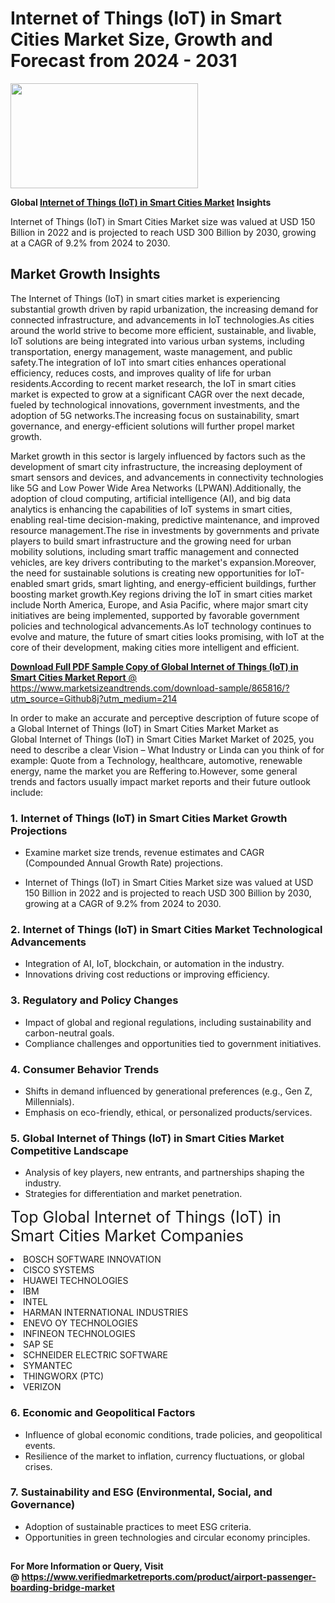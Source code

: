 <H1>Internet of Things (IoT) in Smart Cities Market Size, Growth and Forecast from 2024 - 2031</H1><img class="aligncenter size-medium wp-image-584254" src="https://thirdeyenews.in/wp-content/uploads/2024/09/Global-Market-Research-300x168.jpeg" alt="" width="300" height="168" /><p><strong>Global&nbsp;<a href="https://www.marketsizeandtrends.com/download-sample/865816/?utm_source=Github8j?utm_medium=214">Internet of Things (IoT) in Smart Cities Market</a> Insights</strong></p><p>Internet of Things (IoT) in Smart Cities Market size was valued at USD 150 Billion in 2022 and is projected to reach USD 300 Billion by 2030, growing at a CAGR of 9.2% from 2024 to 2030.</p><p><h2>Market Growth Insights</h2> <p>The Internet of Things (IoT) in smart cities market is experiencing substantial growth driven by rapid urbanization, the increasing demand for connected infrastructure, and advancements in IoT technologies.As cities around the world strive to become more efficient, sustainable, and livable, IoT solutions are being integrated into various urban systems, including transportation, energy management, waste management, and public safety.The integration of IoT into smart cities enhances operational efficiency, reduces costs, and improves quality of life for urban residents.According to recent market research, the IoT in smart cities market is expected to grow at a significant CAGR over the next decade, fueled by technological innovations, government investments, and the adoption of 5G networks.The increasing focus on sustainability, smart governance, and energy-efficient solutions will further propel market growth.</p> <p><a href="#"></a></p> <p>Market growth in this sector is largely influenced by factors such as the development of smart city infrastructure, the increasing deployment of smart sensors and devices, and advancements in connectivity technologies like 5G and Low Power Wide Area Networks (LPWAN).Additionally, the adoption of cloud computing, artificial intelligence (AI), and big data analytics is enhancing the capabilities of IoT systems in smart cities, enabling real-time decision-making, predictive maintenance, and improved resource management.The rise in investments by governments and private players to build smart infrastructure and the growing need for urban mobility solutions, including smart traffic management and connected vehicles, are key drivers contributing to the market's expansion.Moreover, the need for sustainable solutions is creating new opportunities for IoT-enabled smart grids, smart lighting, and energy-efficient buildings, further boosting market growth.Key regions driving the IoT in smart cities market include North America, Europe, and Asia Pacific, where major smart city initiatives are being implemented, supported by favorable government policies and technological advancements.As IoT technology continues to evolve and mature, the future of smart cities looks promising, with IoT at the core of their development, making cities more intelligent and efficient.</p> <p><a href="#"></p><p><span class=""><strong>Download Full PDF Sample Copy of Global Internet of Things (IoT) in Smart Cities Market Report</strong> @ <a href="https://www.marketsizeandtrends.com/download-sample/865816/?utm_source=Github8j?utm_medium=214" target="_blank">https://www.marketsizeandtrends.com/download-sample/865816/?utm_source=Github8j?utm_medium=214</a></span></p><p>In order to make an accurate and perceptive description of future scope of a Global&nbsp;Internet of Things (IoT) in Smart Cities Market Market as Global&nbsp;Internet of Things (IoT) in Smart Cities Market Market of 2025, you need to describe a clear Vision &ndash; What Industry or Linda can you think of for example: Quote from a Technology, healthcare, automotive, renewable energy, name the market you are Reffering to.However, some general trends and factors usually impact market reports and their future outlook include:</p><h3>1.&nbsp;<strong>Internet of Things (IoT) in Smart Cities Market Growth Projections</strong></h3><ul><li>Examine market size trends, revenue estimates and CAGR (Compounded Annual Growth Rate) projections.</li><li><p>Internet of Things (IoT) in Smart Cities Market size was valued at USD 150 Billion in 2022 and is projected to reach USD 300 Billion by 2030, growing at a CAGR of 9.2% from 2024 to 2030.</p></li></ul><h3>2.&nbsp;<strong>Internet of Things (IoT) in Smart Cities Market Technological Advancements</strong></h3><ul><li>Integration of AI, IoT, blockchain, or automation in the industry.</li><li>Innovations driving cost reductions or improving efficiency.</li></ul><h3>3.&nbsp;<strong>Regulatory and Policy Changes</strong></h3><ul><li>Impact of global and regional regulations, including sustainability and carbon-neutral goals.</li><li>Compliance challenges and opportunities tied to government initiatives.</li></ul><h3>4.&nbsp;<strong>Consumer Behavior Trends</strong></h3><ul><li>Shifts in demand influenced by generational preferences (e.g., Gen Z, Millennials).</li><li>Emphasis on eco-friendly, ethical, or personalized products/services.</li></ul><h3>5.&nbsp;<strong>Global Internet of Things (IoT) in Smart Cities Market Competitive Landscape</strong></h3><ul><li>Analysis of key players, new entrants, and partnerships shaping the industry.</li><li>Strategies for differentiation and market penetration.</li></ul><p data-pm-slice="1 1 []"><span style="color: inherit; font-family: inherit; font-size: 25px;">Top Global Internet of Things (IoT) in Smart Cities Market Companies</span></p><div class="" data-test-id=""><p><li>BOSCH SOFTWARE INNOVATION</li><li> CISCO SYSTEMS</li><li> HUAWEI TECHNOLOGIES</li><li> IBM</li><li> INTEL</li><li> HARMAN INTERNATIONAL INDUSTRIES</li><li> ENEVO OY TECHNOLOGIES</li><li> INFINEON TECHNOLOGIES</li><li> SAP SE</li><li> SCHNEIDER ELECTRIC SOFTWARE</li><li> SYMANTEC</li><li> THINGWORX (PTC)</li><li> VERIZON</li></p></div><h3>6.&nbsp;<strong>Economic and Geopolitical Factors</strong></h3><ul><li>Influence of global economic conditions, trade policies, and geopolitical events.</li><li>Resilience of the market to inflation, currency fluctuations, or global crises.</li></ul><h3>7.&nbsp;<strong>Sustainability and ESG (Environmental, Social, and Governance)</strong></h3><ul><li>Adoption of sustainable practices to meet ESG criteria.</li><li>Opportunities in green technologies and circular economy principles.</li></ul><h2><strong style="font-size: 14px;">For More Information or Query, Visit @&nbsp;</strong><a style="background-color: #ffffff; font-size: 14px;" href="https://www.marketsizeandtrends.com/report/internet-of-things-iot-in-smart-cities-market/" target="_blank">https://www.verifiedmarketreports.com/product/airport-passenger-boarding-bridge-market</a></h2>